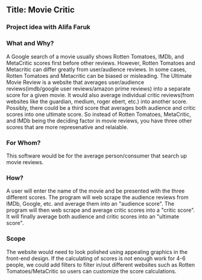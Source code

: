 ## Title: Movie Critic

### Project idea with Alifa Faruk

### What and Why?
A Google search of a movie usually shows Rotten Tomatoes, IMDb, and MetaCritic scores first before other reviews. 
However, Rotten Tomatoes and Metacritic can differ greatly from user/audience reviews. In some cases, Rotten Tomatoes and Metacritic can be biased or misleading. 
The Ultimate Movie Review is a website that averages user/audience reviews(imdb/google user reviews/amazon prime reviews) into a separate score for a given movie. It would also average individual critic reviews(from websites like the guardian, medium, roger ebert, etc.) into another score. Possibly, there could be a third score that averages both audience and critic scores into one ultimate score. So instead of Rotten Tomatoes, MetaCritic, and IMDb being the deciding factor in movie reviews, you have three other scores that are more represenative and relaiable.  

### For Whom? 
This software would be for the average person/consumer that search up movie reviews. 

### How?
A user will enter the name of the movie and be presented with the three different scores. The program will web scrape the audience reviews from IMDb, Google, etc. and average them into an "audience score". The program will then web scrape and average critic scores into a "critic score". It will finally average both audience and critic scores into an "ultimate score". 

### Scope
The website would need to look polished using appealing graphics in the front-end design. If the calculating of scores is not enough work for 4-6 people, we could add filters to filter in/out different websites such as Rotten Tomatoes/MetaCritic so users can customize the score calculations. 

